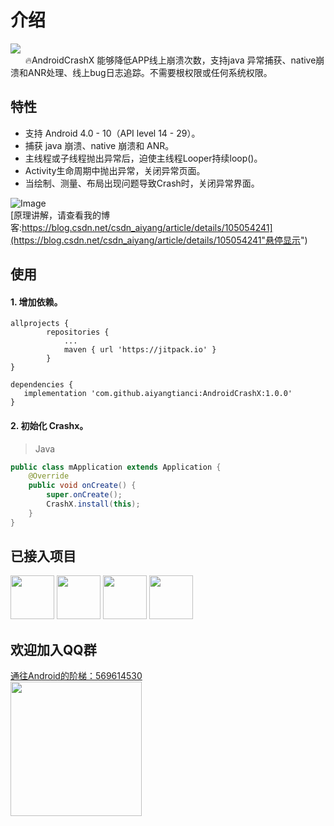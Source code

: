 # 介绍
[![](https://jitpack.io/v/aiyangtianci/AndroidCrashX.svg)](https://jitpack.io/#aiyangtianci/AndroidCrashX)
<br/>&nbsp;&nbsp; &nbsp;&nbsp;  🔥AndroidCrashX 能够降低APP线上崩溃次数，支持java 异常捕获、native崩溃和ANR处理、线上bug日志追踪。不需要根权限或任何系统权限。
 
## 特性
* 支持 Android 4.0 - 10（API level 14 - 29）。
* 捕获 java 崩溃、native 崩溃和 ANR。
* 主线程或子线程抛出异常后，迫使主线程Looper持续loop()。
* Activity生命周期中抛出异常，关闭异常页面。
* 当绘制、测量、布局出现问题导致Crash时，关闭异常界面。

![Image](https://img-blog.csdnimg.cn/20200417151421500.jpg)<br/>
[原理讲解，请查看我的博客:https://blog.csdn.net/csdn_aiyang/article/details/105054241](https://blog.csdn.net/csdn_aiyang/article/details/105054241"悬停显示")  <br/>
 
## 使用

#### 1. 增加依赖。

```Gradle
allprojects {
		repositories {
			...
			maven { url 'https://jitpack.io' }
		}
}
 
dependencies {
   implementation 'com.github.aiyangtianci:AndroidCrashX:1.0.0'
}
```
#### 2. 初始化 Crashx。

> Java

```Java
public class mApplication extends Application {
    @Override
    public void onCreate() {
        super.onCreate();
        CrashX.install(this);
    }
}
```
 
## 已接入项目

<div>
<img src="https://img-blog.csdnimg.cn/20200417151751717.png" width="70" height="70">

<img src="https://img-blog.csdnimg.cn/20200417151751716.jpeg" width="70" height="70">

<img src="https://img-blog.csdnimg.cn/20200417151751711.png" width="70" height="70">

<img src="https://img-blog.csdnimg.cn/20200417151751727.png" width="70" height="70">
</div>

## 欢迎加入QQ群
<a href="https://img-blog.csdnimg.cn/20191113124915602.png?x-oss-process=image/watermark,type_ZmFuZ3poZW5naGVpdGk,shadow_10,text_aHR0cHM6Ly9ibG9nLmNzZG4ubmV0L2NzZG5fYWl5YW5n,size_16,color_FFFFFF,t_70">通往Android的阶梯：569614530</a> <br>
<img src ="https://img-blog.csdn.net/20180308141437608?watermark/2/text/aHR0cDovL2Jsb2cuY3Nkbi5uZXQvY3Nkbl9haXlhbmc=/font/5a6L5L2T/fontsize/400/fill/I0JBQkFCMA==/dissolve/70" width="210" height="215"><br>


